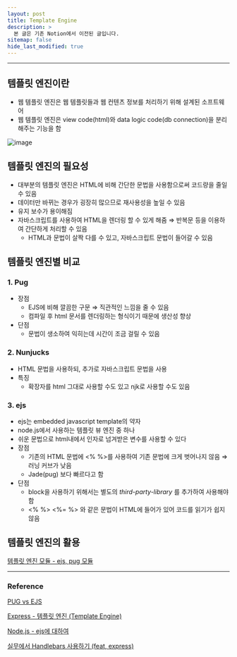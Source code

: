 ```yaml
---
layout: post
title: Template Engine
description: >
  본 글은 기존 Notion에서 이전된 글입니다.
sitemap: false
hide_last_modified: true
---
```


---

## 템플릿 엔진이란

- 웹 템플릿 엔진은 웹 템플릿들과 웹 컨텐츠 정보를 처리하기 위해 설계된 소프트웨어
- 웹 템플릿 엔진은 view code(html)와 data logic code(db connection)을 분리해주는 기능을 함

![image](https://user-images.githubusercontent.com/68031450/233296551-02725a0a-db04-46e4-a9e1-ee4932319a18.png)

## 템플릿 엔진의 필요성

- 대부분의 템플릿 엔진은 HTML에 비해 간단한 문법을 사용함으로써 코드량을 줄일 수 있음
- 데이터만 바뀌는 경우가 굉장히 많으므로 재사용성을 높일 수 있음
- 유지 보수가 용이해짐
- 자바스크립트를 사용하여 HTML을 렌더링 할 수 있게 해줌 ⇒ 반복문 등을 이용하여 간단하게 처리할 수 있음
  - HTML과 문법이 살짝 다를 수 있고, 자바스크립트 문법이 들어갈 수 있음

## 템플릿 엔진별 비교

### 1. Pug

- 장점
  - EJS에 비해 깔끔한 구문 ⇒ 직관적인 느낌을 줄 수 있음
  - 컴파일 후 html 문서를 렌더링하는 형식이기 때문에 생산성 향상
- 단점
  - 문법이 생소하여 익히는데 시간이 조금 걸릴 수 있음

### 2. Nunjucks

- HTML 문법을 사용하되, 추가로 자바스크립트 문법을 사용
- 특징
  - 확장자를 html 그대로 사용할 수도 있고 njk로 사용할 수도 있음

### 3. ejs

- ejs는 embedded javascript template의 약자
- node.js에서 사용하는 템플릿 뷰 엔진 중 하나
- 쉬운 문법으로 html내에서 인자로 넘겨받은 변수를 사용할 수 있다
- 장점
  - 기존의 HTML 문법에 <% %>를 사용하여 기존 문법에 크게 벗어나지 않음 ⇒ 러닝 커브가 낮음
  - Jade(pug) 보다 빠르다고 함
- 단점
  - block을 사용하기 위해서는 별도의 *third-party-library* 를 추가하여 사용해야 함
  - <% %> <%= %> 와 같은 문법이 HTML에 들어가 있어 코드를 읽기가 쉽지 않음

## 템플릿 엔진의 활용

[템플릿 엔진 모듈 - ejs, pug 모듈](https://namunotebook.tistory.com/12)

---

### Reference

[PUG vs EJS](https://velog.io/@ddaynew365/PUG-vs-EJS)

[Express - 템플릿 엔진 (Template Engine)](https://lgphone.tistory.com/78)

[Node.js - ejs에 대하여](https://recordofwonseok.tistory.com/m/46)

[실무에서 Handlebars 사용하기 (feat, express)](https://velog.io/@parkoon/%EC%8B%A4%EB%AC%B4%EC%97%90%EC%84%9C-Handlebars-%EC%82%AC%EC%9A%A9%ED%95%98%EA%B8%B0-feat-express)
